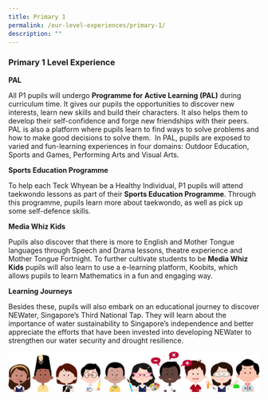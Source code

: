 ```yaml
---
title: Primary 1
permalink: /our-level-experiences/primary-1/
description: ""
---
```

### Primary 1 Level Experience
**PAL**

All P1 pupils will undergo **Programme for Active Learning (PAL)** during curriculum time. It gives our pupils the opportunities to discover new interests, learn new skills and build their characters. It also helps them to develop their self-confidence and forge new friendships with their peers. PAL is also a platform where pupils learn to find ways to solve problems and how to make good decisions to solve them.  In PAL, pupils are exposed to varied and fun-learning experiences in four domains: Outdoor Education, Sports and Games, Performing Arts and Visual Arts.

**Sports Education Programme**

To help each Teck Whyean be a Healthy Individual, P1 pupils will attend taekwondo lessons as part of their **Sports Education Programme**. Through this programme, pupils learn more about taekwondo, as well as pick up some self-defence skills.

**Media Whiz Kids**

Pupils also discover that there is more to English and Mother Tongue languages through Speech and Drama lessons, theatre experience and Mother Tongue Fortnight. To further cultivate students to be **Media Whiz Kids** pupils will also learn to use a e-learning platform, Koobits, which allows pupils to learn Mathematics in a fun and engaging way.

**Learning Journeys**

Besides these, pupils will also embark on an educational journey to discover NEWater, Singapore’s Third National Tap. They will learn about the importance of water sustainability to Singapore’s independence and better appreciate the efforts that have been invested into developing NEWater to strengthen our water security and drought resilience.

![](/images/kids.png)